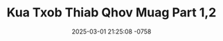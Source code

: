 ---
layout: movie-video-data
date: 2025-03-01 21:25:08 -0758
categories: movie

# Site Attributes
title: "Kua Txob Thiab Qhov Muag Part 1,2"
permalink: "/movie/Kua_Txob_Thiab_Qhov_Muag_Part_1,2"

# Movie Attributes
synopsis: "Nej sim soj qab saib kaus laus nees Michael, txoj hauj lwm mus nrhiav cov qub tub rog hmoob uas thaum ub tau ua hauj lwm rua CIA xyoo 1962 txog 1975. Kom lawv nrog nws rov qab mus muab cov pob txha tub rog America, uas tau ploj tuag nyob rau hauv nplog teb lub sij hawm ua tsov ua tog seb yuav mus xaus li cas."
producer: "Nag Tshia Entertainment"
director: "Huas Xyooj"
writer: "P Nyuam Y"
video_link: "https://youtu.be/SiZdEBEYkaI?si=2QGrVWOEDnBIivPv"
genre: "Comedy"
year: "2008"
release_type: "DVD"
storage: "Center for Hmong Studies"
thumbnail: "/assets/images/movie_thumbnails/Kua Txob Thiab Qhov Muag Part 1,2.jpeg"
publishing_company: "Nag Tshia Entertainment"

# Sequels + Parts
base_movie: "Kua Txob Thiab Qhov Muag Part 1,2"
total_parts: 2
sequel: "Kua Txob Thiab Qhov Muag Part 3,4"

# Movie Cast
cast:
- name: "Vam Khwb"
- name: "Tswj Hwm Hawj"
- name: "Cua Yaj"
- name: "Ntaub Hawj"
- name: "Paj Thoj"
---